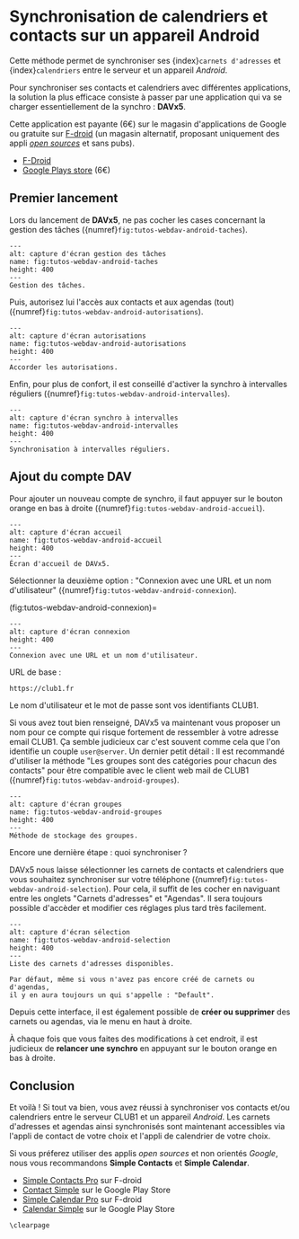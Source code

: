 Synchronisation de calendriers et contacts sur un appareil Android
==================================================================

Cette méthode permet de synchroniser ses {index}`carnets d'adresses`
et {index}`calendriers` entre le serveur et un appareil *Android*.

Pour synchroniser ses contacts et calendriers avec différentes applications,
la solution la plus efficace consiste à passer par une application
qui va se charger essentiellement de la synchro : __DAVx5__.

Cette application est payante (6€) sur le magasin d'applications de Google ou gratuite sur [F-droid](https://fr.wikipedia.org/wiki/F-Droid)
(un magasin alternatif, proposant uniquement des appli [*open sources*](https://fr.wikipedia.org/wiki/Open_source) et sans pubs).

- [F-Droid](https://f-droid.org/fr/packages/at.bitfire.davdroid/)
- [Google Plays store](https://play.google.com/store/apps/details?id=at.bitfire.davdroid&hl=fr&gl=FR) (6€)

Premier lancement
-----------------

Lors du lancement de __DAVx5__, ne pas cocher les cases concernant la gestion des tâches ({numref}`fig:tutos-webdav-android-taches`).

```{figure} /_static/tutos/webdav-android/screen_001.png
---
alt: capture d'écran gestion des tâches
name: fig:tutos-webdav-android-taches
height: 400
---
Gestion des tâches.
```

Puis, autorisez lui l'accès aux contacts et aux agendas (tout) ({numref}`fig:tutos-webdav-android-autorisations`).


```{figure} /_static/tutos/webdav-android/screen_002.png
---
alt: capture d'écran autorisations
name: fig:tutos-webdav-android-autorisations
height: 400
---
Accorder les autorisations.
```

Enfin, pour plus de confort, il est conseillé d'activer la synchro à intervalles réguliers ({numref}`fig:tutos-webdav-android-intervalles`).

```{figure} /_static/tutos/webdav-android/screen_003.png
---
alt: capture d'écran synchro à intervalles
name: fig:tutos-webdav-android-intervalles
height: 400
---
Synchronisation à intervalles réguliers.
```


Ajout du compte DAV
-------------------

Pour ajouter un nouveau compte de synchro, il faut appuyer sur le bouton orange en bas à droite ({numref}`fig:tutos-webdav-android-accueil`).

```{figure} /_static/tutos/webdav-android/screen_004.png
---
alt: capture d'écran accueil
name: fig:tutos-webdav-android-accueil
height: 400
---
Écran d'accueil de DAVx5.
```

Sélectionner la deuxième option : "Connexion avec une URL et un nom d'utilisateur" ({numref}`fig:tutos-webdav-android-connexion`).

(fig:tutos-webdav-android-connexion)=
```{figure} /_static/tutos/webdav-android/screen_005.png
---
alt: capture d'écran connexion
height: 400
---
Connexion avec une URL et un nom d'utilisateur.
```

URL de base :

    https://club1.fr

Le nom d'utilisateur et le mot de passe sont vos identifiants CLUB1.


Si vous avez tout bien renseigné, DAVx5 va maintenant vous proposer un nom pour ce compte qui risque fortement de ressembler à votre adresse email CLUB1.
Ça semble judicieux car c'est souvent comme cela que l'on identifie un couple `user@server`.
Un dernier petit détail :
Il est recommandé d'utiliser la méthode "Les groupes sont des catégories pour chacun des contacts" pour être compatible avec le client web mail de CLUB1 ({numref}`fig:tutos-webdav-android-groupes`).

```{figure} /_static/tutos/webdav-android/screen_006.png
---
alt: capture d'écran groupes
name: fig:tutos-webdav-android-groupes
height: 400
---
Méthode de stockage des groupes.
```

Encore une dernière étape : quoi synchroniser ?

DAVx5 nous laisse sélectionner les carnets de contacts et calendriers que vous souhaitez synchroniser sur votre téléphone ({numref}`fig:tutos-webdav-android-selection`).
Pour cela, il suffit de les cocher en naviguant entre les onglets "Carnets d'adresses" et "Agendas".
Il sera toujours possible d'accèder et modifier ces réglages  plus tard très facilement.

```{figure} /_static/tutos/webdav-android/screen_007.png
---
alt: capture d'écran sélection
name: fig:tutos-webdav-android-selection
height: 400
---
Liste des carnets d'adresses disponibles.
```

```{note}
Par défaut, même si vous n'avez pas encore créé de carnets ou d'agendas,
il y en aura toujours un qui s'appelle : "Default".
```

Depuis cette interface, il est également possible de __créer ou supprimer__ des carnets ou agendas, via le menu en haut à droite.

À chaque fois que vous faites des modifications à cet endroit, il est judicieux de __relancer une synchro__ en appuyant sur le bouton orange en bas à droite.


Conclusion
----------

Et voilà ! Si tout va bien, vous avez réussi à synchroniser vos contacts et/ou calendriers entre le serveur CLUB1 et un appareil *Android*.
Les carnets d'adresses et agendas ainsi synchronisés sont maintenant accessibles via l'appli de contact de votre choix et
l'appli de calendrier de votre choix.

Si vous préferez utiliser des applis *open sources* et non orientés *Google*, nous vous recommandons __Simple Contacts__ et __Simple Calendar__.

- [Simple Contacts Pro](https://f-droid.org/fr/packages/com.simplemobiletools.contacts.pro/) sur F-droid
- [Contact Simple](https://play.google.com/store/apps/details?id=com.simplemobiletools.contacts&hl=fr&gl=FR) sur le Google Play Store
- [Simple Calendar Pro](https://f-droid.org/fr/packages/com.simplemobiletools.calendar.pro/) sur F-droid
- [Calendar Simple](https://play.google.com/store/apps/details?id=com.simplemobiletools.calendar&hl=fr&gl=FR) sur le Google Play Store




```{raw} latex
\clearpage
```
